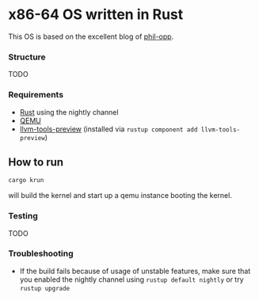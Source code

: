 # x86-64 OS written in Rust 
This OS is based on the excellent blog of [phil-opp](https://os.phil-opp.com/). 

### Structure
TODO

### Requirements
- [Rust](https://www.rust-lang.org/) using the nightly channel
- [QEMU](https://www.qemu.org/)
- [llvm-tools-preview](https://docs.rs/llvm-tools/latest/llvm_tools/) (installed via `rustup component add llvm-tools-preview`)

## How to run
```bash
cargo krun
```
will build the kernel and start up a qemu instance booting the kernel.

### Testing
TODO


### Troubleshooting
- If the build fails because of usage of unstable features, make sure that you enabled the nightly channel using `rustup default nightly` or try `rustup upgrade`
